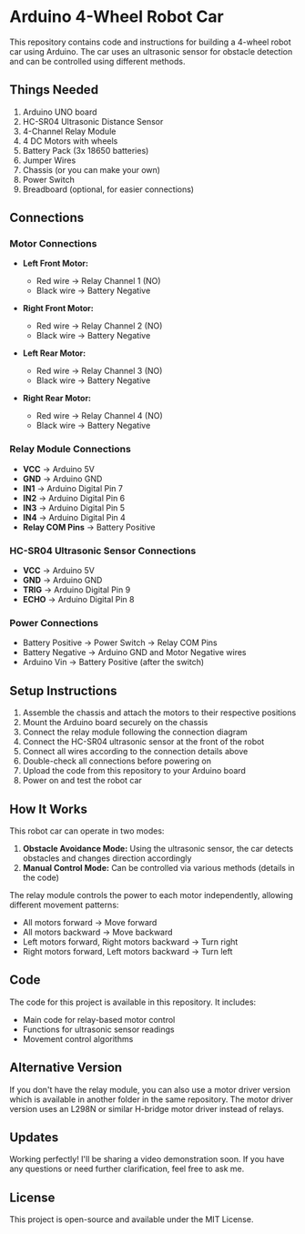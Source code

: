 # Arduino 4-Wheel Robot Car
This repository contains code and instructions for building a 4-wheel robot car using Arduino. The car uses an ultrasonic sensor for obstacle detection and can be controlled using different methods.

## Things Needed

1. Arduino UNO board
2. HC-SR04 Ultrasonic Distance Sensor
3. 4-Channel Relay Module
4. 4 DC Motors with wheels
5. Battery Pack (3x 18650 batteries)
6. Jumper Wires
7. Chassis (or you can make your own)
8. Power Switch
9. Breadboard (optional, for easier connections)

## Connections

### Motor Connections
- **Left Front Motor:**
  - Red wire → Relay Channel 1 (NO)
  - Black wire → Battery Negative
  
- **Right Front Motor:**
  - Red wire → Relay Channel 2 (NO)
  - Black wire → Battery Negative
  
- **Left Rear Motor:**
  - Red wire → Relay Channel 3 (NO)
  - Black wire → Battery Negative
  
- **Right Rear Motor:**
  - Red wire → Relay Channel 4 (NO)
  - Black wire → Battery Negative

### Relay Module Connections
- **VCC** → Arduino 5V
- **GND** → Arduino GND
- **IN1** → Arduino Digital Pin 7
- **IN2** → Arduino Digital Pin 6
- **IN3** → Arduino Digital Pin 5
- **IN4** → Arduino Digital Pin 4
- **Relay COM Pins** → Battery Positive

### HC-SR04 Ultrasonic Sensor Connections
- **VCC** → Arduino 5V
- **GND** → Arduino GND
- **TRIG** → Arduino Digital Pin 9
- **ECHO** → Arduino Digital Pin 8

### Power Connections
- Battery Positive → Power Switch → Relay COM Pins
- Battery Negative → Arduino GND and Motor Negative wires
- Arduino Vin → Battery Positive (after the switch)

## Setup Instructions

1. Assemble the chassis and attach the motors to their respective positions
2. Mount the Arduino board securely on the chassis
3. Connect the relay module following the connection diagram
4. Connect the HC-SR04 ultrasonic sensor at the front of the robot
5. Connect all wires according to the connection details above
6. Double-check all connections before powering on
7. Upload the code from this repository to your Arduino board
8. Power on and test the robot car

## How It Works

This robot car can operate in two modes:
1. **Obstacle Avoidance Mode:** Using the ultrasonic sensor, the car detects obstacles and changes direction accordingly
2. **Manual Control Mode:** Can be controlled via various methods (details in the code)

The relay module controls the power to each motor independently, allowing different movement patterns:
- All motors forward → Move forward
- All motors backward → Move backward
- Left motors forward, Right motors backward → Turn right
- Right motors forward, Left motors backward → Turn left

## Code

The code for this project is available in this repository. It includes:
- Main code for relay-based motor control
- Functions for ultrasonic sensor readings
- Movement control algorithms

## Alternative Version

If you don't have the relay module, you can also use a motor driver version which is available in another folder in the same repository. The motor driver version uses an L298N or similar H-bridge motor driver instead of relays.

## Updates

Working perfectly! I'll be sharing a video demonstration soon. If you have any questions or need further clarification, feel free to ask me.

## License

This project is open-source and available under the MIT License.
